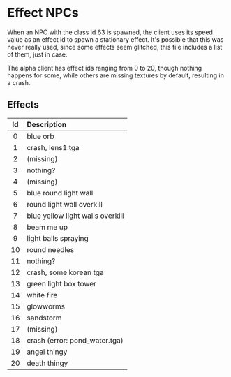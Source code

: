 Effect NPCs
=============================================================================

When an NPC with the class id 63 is spawned, the client uses its speed
value as an effect id to spawn a stationary effect. It's possible that
this was never really used, since some effects seem glitched, this file
includes a list of them, just in case.

The alpha client has effect ids ranging from 0 to 20, though nothing
happens for some, while others are missing textures by default, resulting
in a crash.

Effects
-----------------------------------------------------------------------------

| Id   | Description
|:----:|:--------------------------------------
| 0    | blue orb
| 1    | crash, lens1.tga
| 2    | (missing)
| 3    | nothing?
| 4    | (missing)
| 5    | blue round light wall
| 6    | round light wall overkill
| 7    | blue yellow light walls overkill
| 8    | beam me up
| 9    | light balls spraying
| 10   | round needles
| 11   | nothing?
| 12   | crash, some korean tga
| 13   | green light box tower
| 14   | white fire
| 15   | glowworms
| 16   | sandstorm
| 17   | (missing)
| 18   | crash (error: pond_water.tga)
| 19   | angel thingy
| 20   | death thingy
